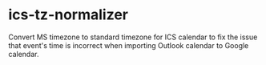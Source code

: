 # ics-tz-normalizer
Convert MS timezone to standard timezone for ICS calendar to fix the issue that event's time is incorrect when importing Outlook calendar to Google calendar.
